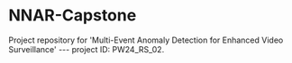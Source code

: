# NNAR-Capstone
Project repository for 'Multi-Event Anomaly Detection for Enhanced Video Surveillance' --- project ID: PW24_RS_02.
